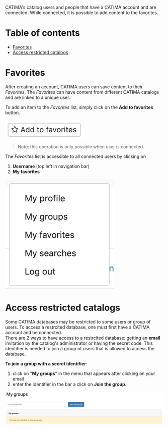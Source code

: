 CATIMA's catalog users and people that have a CATIMA account and are connected. While connected, it is possible to add content to the favorites. 

# Table of contents

- [Favorites](#favorites)
- [Access restricted catalogs](#access-restricted-catalogs)

# Favorites

After creating an account, CATIMA users can save content to their *Favorites*. The *Favorites* can have content from different CATIMA catalogs and are linked to a unique user. 

To add an item to the *Favorites* list, simply click on the **Add to favorites** button. 

![Add to favorites button](assets/favs/u-favorites.png)
> Note: this operation is only possible when user is connected. 

The *Favorites* list is accessible to all connected users by clicking on

1. **Username** (top left in navigation bar)
2. **My favorites**

![Acess to favorites](assets/favs/u-menu_email.png)

# Access restricted catalogs

Some CATIMA databases may be restricted to some users or group of users. To access a restrcited database, one must first have a CATIMA account and be connected.  
There are 2 ways to have access to a restrcited database: getting an **email** invitation by the catalog's administrator or having the secret code. This identifier is needed to join a group of users that is allowed to access the database.

**To join a group with a secret identifier**:
 
1. click on "**My groups**" in the menu that appears after clicking on your email
2. enter the identifier in the bar a click on **Join the group**.  

![Access secret group](assets/favs/u-secret_group.png)

